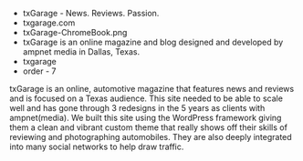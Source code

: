 * txGarage - News. Reviews. Passion. 
* txgarage.com
* txGarage-ChromeBook.png
* txGarage is an online magazine and blog designed and developed by ampnet media in Dallas, Texas.
* txgarage
* order - 7

txGarage is an online, automotive magazine that features news and reviews and is focused on a Texas audience. This site needed to be able to scale well and has gone through 3 redesigns in the 5 years as clients with ampnet(media). We built this site using the WordPress framework giving them a clean and vibrant custom theme that really shows off their skills of reviewing and photographing automobiles. They are also deeply integrated into many social networks to help draw traffic.
